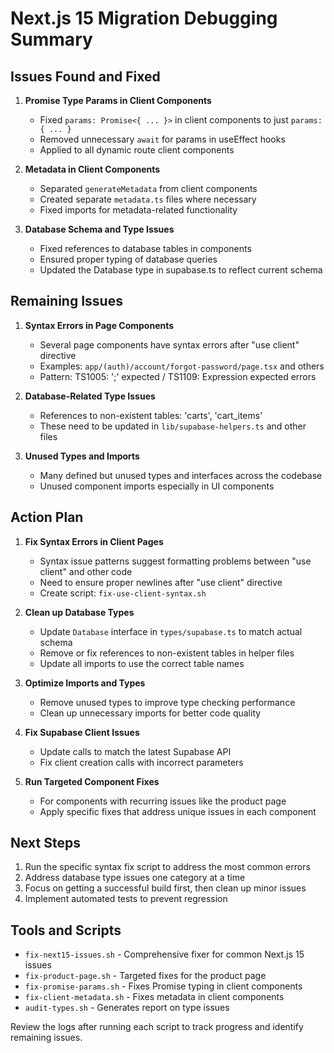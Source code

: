 # Next.js 15 Migration Debugging Summary

## Issues Found and Fixed

1. **Promise Type Params in Client Components**
   - Fixed `params: Promise<{ ... }>` in client components to just `params: { ... }`
   - Removed unnecessary `await` for params in useEffect hooks
   - Applied to all dynamic route client components

2. **Metadata in Client Components**
   - Separated `generateMetadata` from client components
   - Created separate `metadata.ts` files where necessary
   - Fixed imports for metadata-related functionality

3. **Database Schema and Type Issues**
   - Fixed references to database tables in components
   - Ensured proper typing of database queries
   - Updated the Database type in supabase.ts to reflect current schema

## Remaining Issues

1. **Syntax Errors in Page Components**
   - Several page components have syntax errors after "use client" directive
   - Examples: `app/(auth)/account/forgot-password/page.tsx` and others
   - Pattern: TS1005: ';' expected / TS1109: Expression expected errors

2. **Database-Related Type Issues**
   - References to non-existent tables: 'carts', 'cart_items'
   - These need to be updated in `lib/supabase-helpers.ts` and other files

3. **Unused Types and Imports**
   - Many defined but unused types and interfaces across the codebase
   - Unused component imports especially in UI components

## Action Plan

1. **Fix Syntax Errors in Client Pages**
   - Syntax issue patterns suggest formatting problems between "use client" and other code
   - Need to ensure proper newlines after "use client" directive
   - Create script: `fix-use-client-syntax.sh`

2. **Clean up Database Types**
   - Update `Database` interface in `types/supabase.ts` to match actual schema
   - Remove or fix references to non-existent tables in helper files
   - Update all imports to use the correct table names

3. **Optimize Imports and Types**
   - Remove unused types to improve type checking performance
   - Clean up unnecessary imports for better code quality

4. **Fix Supabase Client Issues**
   - Update calls to match the latest Supabase API
   - Fix client creation calls with incorrect parameters

5. **Run Targeted Component Fixes**
   - For components with recurring issues like the product page
   - Apply specific fixes that address unique issues in each component

## Next Steps

1. Run the specific syntax fix script to address the most common errors
2. Address database type issues one category at a time
3. Focus on getting a successful build first, then clean up minor issues
4. Implement automated tests to prevent regression

## Tools and Scripts

- `fix-next15-issues.sh` - Comprehensive fixer for common Next.js 15 issues
- `fix-product-page.sh` - Targeted fixes for the product page
- `fix-promise-params.sh` - Fixes Promise typing in client components
- `fix-client-metadata.sh` - Fixes metadata in client components
- `audit-types.sh` - Generates report on type issues

Review the logs after running each script to track progress and identify remaining issues. 